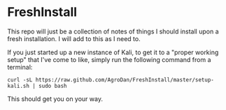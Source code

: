 # FreshInstall
This repo will just be a collection of notes of things I should install upon a fresh installation. I will add to this as I need to.

If you just started up a new instance of Kali, to get it to a "proper working setup" that I've come to like, simply run the following command from a terminal:

`curl -sL https://raw.github.com/AgroDan/FreshInstall/master/setup-kali.sh | sudo bash`

This should get you on your way.
